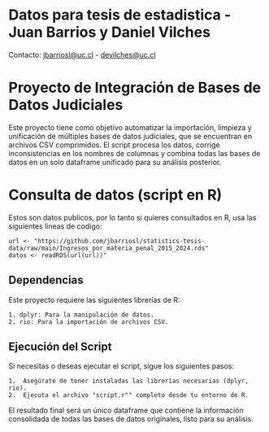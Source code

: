 # Datos para tesis de estadistica - Juan Barrios y Daniel Vilches
Contacto: jbarriosl@uc.cl - devilches@uc.cl

# Proyecto de Integración de Bases de Datos Judiciales

Este proyecto tiene como objetivo automatizar la importación, limpieza y unificación de múltiples bases de datos judiciales, que se encuentran en archivos CSV comprimidos. El script procesa los datos, corrige inconsistencias en los nombres de columnas y combina todas las bases de datos en un solo dataframe unificado para su análisis posterior.

# Consulta de datos (script en R)

Estos son datos publicos, por lo tanto si quieres consultados en R, usa las siguientes lineas de codigo:

	url <- "https://github.com/jbarriosl/statistics-tesis-data/raw/main/Ingresos_por_materia_penal_2015_2024.rds"
	datos <- readRDS(url(url))"


## Dependencias

Este proyecto requiere las siguientes librerías de R:

	1. dplyr: Para la manipulación de datos.
	2. rio: Para la importación de archivos CSV.
	
## Ejecución del Script

Si necesitas o deseas ejecutar el script, sigue los siguientes pasos:

	1.	Asegúrate de tener instaladas las librerías necesarias (dplyr, rio).
	2.	Ejecuta el archivo "script.r"" completo desde tu entorno de R.

El resultado final será un único dataframe que contiene la información consolidada de todas las bases de datos originales, listo para su análisis.



